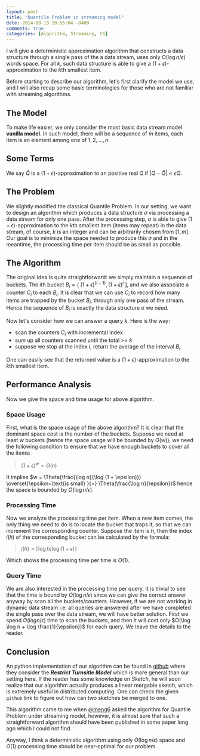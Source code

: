 ```yaml
---
layout: post
title: "Quantile Problem in streaming model"
date: 2014-08-13 20:55:04 -0400
comments: true
categories: [Algorithm, Streaming, CS]
---
```

I will give a deterministic approximation algorithm that constructs a data structure through a single pass of the a data stream, uses only $O(\log n / \epsilon)$ words space. For all $k$, such data structure is able to give a $(1 + \epsilon)$-approximation to the $k$th smallest item.
<!--more-->
Before starting to describe our algorithm, let's first clarify the model we use, and I will also recap some basic terminologies for those who are not familiar with streaming algorithms.

## The Model
To make life easier, we only consider the most basic data stream model **vanilla model**. In such model, there will be a sequence of $m$ items, each item is an element among one of $1, 2, \ldots, n$.

## Some Terms
We say $\hat{Q}$ is a $(1 + \epsilon)$-approximation to an positive real $Q$ if $|Q - \hat{Q}| < \epsilon Q$.

## The Problem
We slightly modified the classical Quantile Problem. In our setting, we want to design an algorithm which produces a data structure $\sigma$ via processing a data stream for only one pass. After the processing step, $\sigma$ is able to give $(1 + \epsilon)$-approximation to the $k$th smallest item (items may repeat) in the data stream, of course, $k$ is an integer and can be arbitrarily chosen from $[1, m]$. Our goal is to minimize the space needed to produce this $\sigma$ and in the meantime, the processing time per item should be as small as possible.

## The Algorithm
The original idea is quite straightforward: we simply maintain a sequence of buckets. The $i$th bucket $B_i = ( ~(1 + \epsilon)^{(i-1)}, (1 + \epsilon)^i~]$, and we also associate a counter $C_i$ to each $B_i$. It is clear that we can use $C_i$ to record how many items are trapped by the bucket $B_i$, through only one pass of the stream. Hence the sequence of $B_i$ is exactly the data structure $\sigma$ we need.

Now let's consider how we can answer a query $k$. Here is the way:

   * scan the counters $C_i$ with incremental index
   * sum up all counters scanned until the total >= $k$
   * suppose we stop at the index $i$, return the average of the interval $B_i$


One can easily see that the returned value is a $(1 + \epsilon)$-approximation to the $k$th smallest item.

## Performance Analysis
Now we give the space and time usage for above algorithm.

### Space Usage
First, what is the space usage of the above algorithm? It is clear that the dominant space cost is the number of the buckets. Suppose we need at least $w$ buckets (hence the space usage will be bounded by $O(w)$), we need the following condition to ensure that we have enough buckets to cover all the items:

>   $(1 + \epsilon)^w = \Theta(n)$

It implies $w = \Theta(\frac{\log n}{\log (1 + \epsilon)}) \overset{\epsilon~\text{is small} }{=} \Theta(\frac{\log n}{\epsilon})$ hence the space is bounded by $O(\log n / \epsilon)$.

### Processing Time
Now we analyze the processing time per item. When a new item comes, the only thing we need to do is to locate the bucket that traps it, so that we can increment the corresponding counter. Suppose the item is $h$, then the index $i(h)$ of the corresponding bucket can be calculated by the formula:

>  $i(h) = \lceil \log h / \log (1 + \epsilon) \rceil$

Which shows the processing time per time is $O(1)$.

### Query Time
We are also interested in the processing time per query. It is trivial to see that the time is bound by $O(\log n / \epsilon)$ since we can give the correct answer anyway by scan all the buckets/counters. However, if we are not working in dynamic data stream i.e. all queries are answered after we have completed the single pass over the data stream, we will have better solution. First we spend $O(log n / \epsilon)$ time to scan the buckets, and then it will cost only $O(\log \log n + \log \frac{1}{\epsilon})$ for each query. We leave the details to the reader.


## Conclusion 
An python implementation of our algorithm can be found in [github](https://github.com/jiecchen/StreamLib/blob/master/streamlib/sketch/quantile.py) where they consider the ***Restrict Turnsitle Model*** which is  more general than our setting here. If the reader has some knowledge on *Sketch*, he will soon realize that our algorithm actually produces a linear mergable sketch, which is extremely useful in distributed computing. One can check the given `github` link to figure out how can two sketches be merged to one.

This algorithm came to me when [@meng6](http://meng6.net) asked the algorithm for Quantile Problem under streaming model, however, it is almost sure that such a straightforward algorithm should have been published in some paper long ago which I could not find.

Anyway, I think a deterministic algorithm using only $O(\log n / \epsilon)$ space and $O(1)$ processing time should be near-optimal for our problem.








